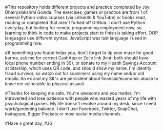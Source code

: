#This repository holds different projects and practice completed by Joy Dhairyalakshmi Gowda. The exercises, games or practice are from 1 of several Python video courses (via LinkedIn & YouTube) or books read, reading or completed that aren't forked off GitHub. I don't use Python everyday, but looking for remote programming employment now, so learning to think in code to make projects start to finish is taking effort. OOP languages use different syntax. JavaScript was last language I used in programming role. 

#If something you found helps you, don't forget to tip your muse for good karma, ask me for correct CashApp or Zelle link (hint: both should have local phone number ending in 39), or donate to my Health Savings Account at Starship, which uses QR code, and should show my name. I'm identity fraud survivor, so watch out for scammers using my name and/or old emails. An ex and my SIL's are persistent about financial/economic abuse to leave me vulnerable to physical assault. 

#Thanks for keeping me safe. You're awesome and you matter. I'm introverted and lose patience with people who wasted years of my life with psychological games. My life doesn't revolve around my desk, since I need work/gardening balance. I don't use Facebook, Twitter, SnapChat, Instagram, Bigger Pockets or most social media channels. 

#Have a great day,
#JG
